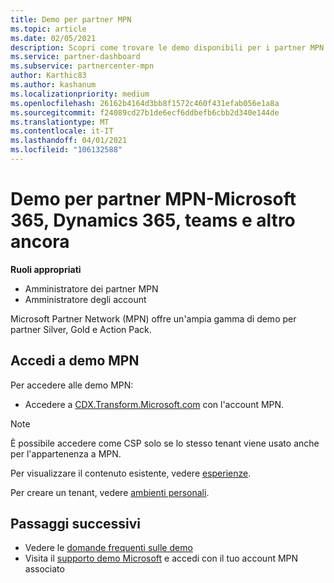```yaml
---
title: Demo per partner MPN
ms.topic: article
ms.date: 02/05/2021
description: Scopri come trovare le demo disponibili per i partner MPN Silver, Gold e Action Pack.
ms.service: partner-dashboard
ms.subservice: partnercenter-mpn
author: Karthic83
ms.author: kashanum
ms.localizationpriority: medium
ms.openlocfilehash: 26162b4164d3bb8f1572c460f431efab056e1a8a
ms.sourcegitcommit: f24089cd27b1de6ecf6ddbefb6cbb2d340e144de
ms.translationtype: MT
ms.contentlocale: it-IT
ms.lasthandoff: 04/01/2021
ms.locfileid: "106132588"
---
```

# <a name="demos-for-mpn-partners--microsoft-365-dynamics-365-teams-and-more"></a>Demo per partner MPN-Microsoft 365, Dynamics 365, teams e altro ancora

**Ruoli appropriati**

- Amministratore dei partner MPN
- Amministratore degli account

Microsoft Partner Network (MPN) offre un'ampia gamma di demo per partner Silver, Gold e Action Pack.

## <a name="access-mpn-demos"></a>Accedi a demo MPN

Per accedere alle demo MPN:

- Accedere a [CDX.Transform.Microsoft.com](https://cdx.transform.microsoft.com/) con l'account MPN.

>[!NOTE]
>È possibile accedere come CSP solo se lo stesso tenant viene usato anche per l'appartenenza a MPN.

Per visualizzare il contenuto esistente, vedere [esperienze](https://cdx.transform.microsoft.com/experiences).

Per creare un tenant, vedere [ambienti personali](https://cdx.transform.microsoft.com/my-tenants).

## <a name="next-steps"></a>Passaggi successivi

- Vedere le [domande frequenti sulle demo](https://cdx.transform.microsoft.com/help/faq)
- Visita il [supporto demo Microsoft](https://cdx.transform.microsoft.com/submit-request) e accedi con il tuo account MPN associato
